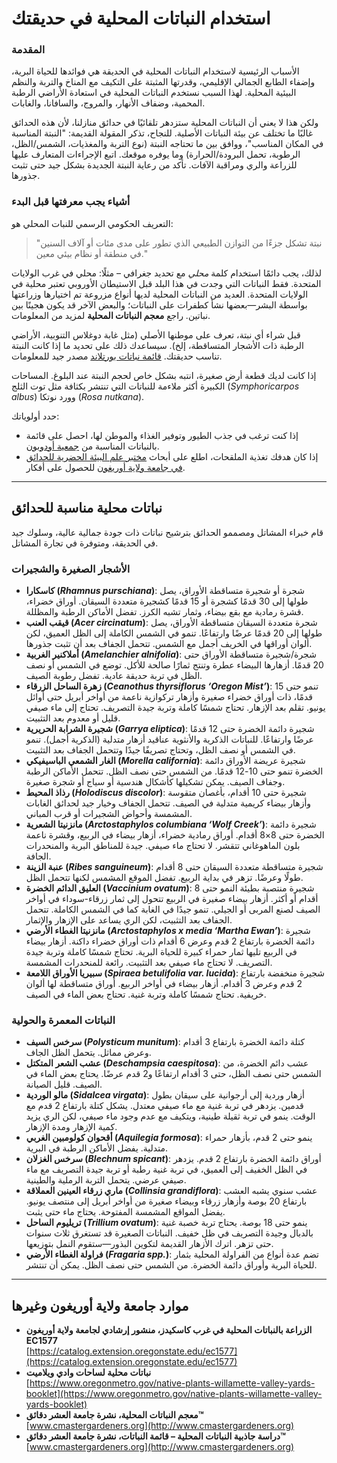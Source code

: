 # استخدام النباتات المحلية في حديقتك

### المقدمة

الأسباب الرئيسية لاستخدام النباتات المحلية في الحديقة هي فوائدها للحياة البرية، وإضفاء الطابع الجمالي الإقليمي، وقدرتها المثبتة على التكيف مع المناخ والتربة والنظم البيئية المحلية. لهذا السبب نستخدم النباتات المحلية في استعادة الأراضي الرطبة المحمية، وضفاف الأنهار، والمروج، والسافانا، والغابات.

ولكن هذا لا يعني أن النباتات المحلية ستزدهر تلقائيًا في حدائق منازلنا، لأن هذه الحدائق غالبًا ما تختلف عن بيئة النباتات الأصلية. للنجاح، تذكر المقولة القديمة: "النبتة المناسبة في المكان المناسب"، ووافق بين ما تحتاجه النبتة (نوع التربة والمغذيات، الشمس/الظل، الرطوبة، تحمل البرودة/الحرارة) وما يوفره موقعك. اتبع الإجراءات المتعارف عليها للزراعة والري ومراقبة الآفات. تأكد من رعاية النبتة الجديدة بشكل جيد حتى تثبت جذورها.

### أشياء يجب معرفتها قبل البدء

التعريف الحكومي الرسمي للنبات المحلي هو:

> "نبتة تشكل جزءًا من التوازن الطبيعي الذي تطور على مدى مئات أو آلاف السنين في منطقة أو نظام بيئي معين."

لذلك، يجب دائمًا استخدام كلمة *محلي* مع تحديد جغرافي – مثلًا: محلي في غرب الولايات المتحدة. فقط النباتات التي وجدت في هذا البلد قبل الاستيطان الأوروبي تعتبر محلية في الولايات المتحدة. العديد من النباتات المحلية لديها أنواع مزروعة تم اختيارها وزراعتها بواسطة البشر—بعضها نشأ كطفرات على النباتات؛ والبعض الآخر قد يكون هجينًا بين نباتين. راجع **معجم النباتات المحلية** لمزيد من المعلومات.

قبل شراء أي نبتة، تعرف على موطنها الأصلي (مثل غابة دوغلاس التنوبية، الأراضي الرطبة ذات الأشجار المتساقطة، إلخ). سيساعدك ذلك على تحديد ما إذا كانت النبتة تناسب حديقتك. [قائمة نباتات بورتلاند](https://www.portlandoregon.gov/citycode/article/322280) مصدر جيد للمعلومات.

إذا كانت لديك قطعة أرض صغيرة، انتبه بشكل خاص لحجم النبتة عند البلوغ. المساحات الكبيرة أكثر ملاءمة للنباتات التي تنتشر بكثافة مثل توت الثلج (*Symphoricarpos albus*) وورد نوتكا (*Rosa nutkana*).

حدد أولوياتك:

- إذا كنت ترغب في جذب الطيور وتوفير الغذاء والموطن لها، احصل على قائمة بالنباتات المناسبة من [جمعية أودوبون](https://www.audubon.org/native-plants).
- إذا كان هدفك تغذية الملقحات، اطلع على أبحاث [مختبر علم البيئة الحضرية للحدائق في جامعة ولاية أوريغون](http://blogs.oregonstate.edu/gardenecologylab/) للحصول على أفكار.

---

## نباتات محلية مناسبة للحدائق

قام خبراء المشاتل ومصممو الحدائق بترشيح نباتات ذات جودة جمالية عالية، وسلوك جيد في الحديقة، ومتوفرة في تجارة المشاتل.

### الأشجار الصغيرة والشجيرات

- **كاسكارا (*Rhamnus purschiana*)**: شجرة أو شجيرة متساقطة الأوراق، يصل طولها إلى 30 قدمًا كشجرة أو 15 قدمًا كشجيرة متعددة السيقان. أوراق خضراء، قشرة رمادية مع بقع بيضاء، وثمار تشبه الكرز. تفضل الأماكن الرطبة والمظللة.
- **قيقب العنب (*Acer circinatum*)**: شجرة متعددة السيقان متساقطة الأوراق، يصل طولها إلى 20 قدمًا عرضًا وارتفاعًا. تنمو في الشمس الكاملة إلى الظل العميق، لكن ألوان أوراقها في الخريف أجمل مع الشمس. تتحمل الجفاف بعد أن تثبت جذورها.
- **أملاكنير الغربية (*Amelanchier alnifolia*)**: شجرة/شجيرة متساقطة الأوراق حتى 20 قدمًا. أزهارها البيضاء عطرة وتنتج ثمارًا صالحة للأكل. توضع في الشمس أو نصف الظل في تربة حديقة عادية. تفضل رطوبة الصيف.
- **زهرة الساحل الزرقاء (*Ceanothus thyrsiflorus ‘Oregon Mist’*)**: تنمو حتى 15 قدمًا، ذات أوراق خضراء صغيرة وأزهار تركوازية ناعمة من أواخر أبريل حتى أوائل يونيو. تقلم بعد الإزهار. تحتاج شمسًا كاملة وتربة جيدة التصريف. تحتاج إلى ماء صيفي قليل أو معدوم بعد التثبيت.
- **شجيرة الشرابة الحريرية (*Garrya eliptica*)**: شجيرة دائمة الخضرة حتى 12 قدمًا عرضًا وارتفاعًا. للنباتات الذكرية والأنثوية عناقيد أزهار متدلية (الذكرية أجمل). تنمو في الشمس أو نصف الظل، وتحتاج تصريفًا جيدًا وتتحمل الجفاف بعد التثبيت.
- **الغار الشمعي الباسيفيكي (*Morella california*)**: شجيرة عريضة الأوراق دائمة الخضرة تنمو حتى 10-12 قدمًا. من الشمس حتى نصف الظل. تتحمل الأماكن الرطبة وجفاف الصيف. يمكن تشكيلها كأشكال هندسية أو سياج أو شجرة صغيرة.
- **رذاذ المحيط (*Holodiscus discolor*)**: شجيرة حتى 10 أقدام، بأغصان متقوسة وأزهار بيضاء كريمية متدلية في الصيف. تتحمل الجفاف وخيار جيد لحدائق الغابات المشمسة وأحواض الشجيرات أو قرب المباني.
- **مانزنيتا الشعرية (*Arctostaphylos columbiana ‘Wolf Creek’*)**: شجيرة دائمة الخضرة حتى 8×8 أقدام. أوراق رمادية خضراء، أزهار بيضاء في الربيع، وقشرة ناعمة بلون الماهوغاني تتقشر. لا تحتاج ماء صيفي. جيدة للمناطق البرية والمنحدرات الجافة.
- **عنبة الزينة (*Ribes sanguineum*)**: شجيرة متساقطة متعددة السيقان حتى 8 أقدام طولًا وعرضًا. تزهر في بداية الربيع. تفضل الموقع المشمس لكنها تتحمل الظل.
- **العليق الدائم الخضرة (*Vaccinium ovatum*)**: شجيرة منتصبة بطيئة النمو حتى 8 أقدام أو أكثر. أزهار بيضاء صغيرة في الربيع تتحول إلى ثمار زرقاء-سوداء في أواخر الصيف لصنع المربى أو الجيلي. تنمو جيدًا في الغابة كما في الشمس الكاملة. تتحمل الجفاف بعد التثبيت، لكن الري يساعد على الإزهار والإثمار.
- **مانزنيتا الغطاء الأرضي (*Arctostaphylos x media ‘Martha Ewan’*)**: شجيرة دائمة الخضرة بارتفاع 2 قدم وعرض 6 أقدام ذات أوراق خضراء داكنة. أزهار بيضاء في الربيع تليها ثمار حمراء كبيرة للحياة البرية. تحتاج شمسًا كاملة وتربة جيدة التصريف. لا تحتاج ماء صيفي بعد التثبيت. رائعة للمنحدرات المشمسة.
- **سبيريا الأوراق اللامعة (*Spiraea betulifolia var. lucida*)**: شجيرة منخفضة بارتفاع 2 قدم وعرض 3 أقدام. أزهار بيضاء في أواخر الربيع. أوراق متساقطة لها ألوان خريفية. تحتاج شمسًا كاملة وتربة غنية. تحتاج بعض الماء في الصيف.

### النباتات المعمرة والحولية

- **سرخس السيف (*Polysticum munitum*)**: كتلة دائمة الخضرة بارتفاع 3 أقدام وعرض مماثل. يتحمل الظل الجاف.
- **عشب الشعر المتكتل (*Deschampsia caespitosa*)**: عشب دائم الخضرة، من الشمس حتى نصف الظل، حتى 3 أقدام ارتفاعًا و2 قدم عرضًا. يحتاج بعض الماء في الصيف. قليل الصيانة.
- **مالو الوردية (*Sidalcea virgata*)**: أزهار وردية إلى أرجوانية على سيقان بطول قدمين. يزدهر في تربة غنية مع ماء صيفي معتدل. يشكل كتلة بارتفاع 2 قدم مع الوقت. ينمو في تربة ثقيلة طينية، ويتكيف مع عدم وجود ماء صيفي، لكن الري يزيد كمية الإزهار ومدة الإزهار.
- **أقحوان كولومبين الغربي (*Aquilegia formosa*)**: ينمو حتى 2 قدم، بأزهار حمراء متدلية. يفضل الأماكن الرطبة في البرية.
- **سرخس الغزلان (*Blechnum spicant*)**: أوراق دائمة الخضرة بارتفاع 2 قدم. يزدهر في الظل الخفيف إلى العميق، في تربة غنية رطبة أو تربة جيدة التصريف مع ماء صيفي عرضي. يتحمل التربة الرملية والطينية.
- **ماري زرقاء العينين العملاقة (*Collinsia grandiflora*)**: عشب سنوي يشبه العشب بارتفاع 20 بوصة وأزهار زرقاء وبيضاء صغيرة من أواخر أبريل إلى منتصف يونيو. يفضل المواقع المشمسة المفتوحة. يحتاج ماء حتى يثبت.
- **تريليوم الساحل (*Trillium ovatum*)**: ينمو حتى 18 بوصة. يحتاج تربة خصبة غنية بالدبال وجيدة التصريف في ظل خفيف. النباتات الصغيرة قد تستغرق ثلاث سنوات حتى تزهر. اترك الأزهار القديمة لتكوين البذور—ستقوم النمل بتوزيعها.
- **فراولة الغطاء الأرضي (*Fragaria spp.*)**: تضم عدة أنواع من الفراولة المحلية بثمار للحياة البرية وأوراق دائمة الخضرة. من الشمس حتى نصف الظل. يمكن أن تنتشر.

---

## موارد جامعة ولاية أوريغون وغيرها

- **الزراعة بالنباتات المحلية في غرب كاسكيدز، منشور إرشادي لجامعة ولاية أوريغون EC1577**  
  [https://catalog.extension.oregonstate.edu/ec1577](https://catalog.extension.oregonstate.edu/ec1577)
- **نباتات محلية لساحات وادي ويلاميت**  
  [https://www.oregonmetro.gov/native-plants-willamette-valley-yards-booklet](https://www.oregonmetro.gov/native-plants-willamette-valley-yards-booklet)
- **معجم النباتات المحلية، نشرة جامعة العشر دقائق™**  
  [www.cmastergardeners.org](http://www.cmastergardeners.org)
- **دراسة جاذبية النباتات المحلية – قائمة النباتات، نشرة جامعة العشر دقائق™**  
  [www.cmastergardeners.org](http://www.cmastergardeners.org)
